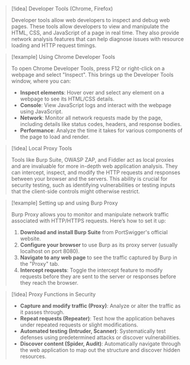 > [!idea] Developer Tools (Chrome, Firefox)
>
> Developer tools allow web developers to inspect and debug web pages. These tools allow developers to view and manipulate the HTML, CSS, and JavaScript of a page in real time. They also provide network analysis features that can help diagnose issues with resource loading and HTTP request timings.

> [!example] Using Chrome Developer Tools
>
> To open Chrome Developer Tools, press F12 or right-click on a webpage and select "Inspect". This brings up the Developer Tools window, where you can:
> - **Inspect elements**: Hover over and select any element on a webpage to see its HTML/CSS details.
> - **Console**: View JavaScript logs and interact with the webpage using JavaScript.
> - **Network**: Monitor all network requests made by the page, including details like status codes, headers, and response bodies.
> - **Performance**: Analyze the time it takes for various components of the page to load and render.

> [!idea] Local Proxy Tools
>
> Tools like Burp Suite, OWASP ZAP, and Fiddler act as local proxies and are invaluable for more in-depth web application analysis. They can intercept, inspect, and modify the HTTP requests and responses between your browser and the servers. This ability is crucial for security testing, such as identifying vulnerabilities or testing inputs that the client-side controls might otherwise restrict.

> [!example] Setting up and using Burp Proxy
>
> Burp Proxy allows you to monitor and manipulate network traffic associated with HTTP/HTTPS requests. Here’s how to set it up:
> 1. **Download and install Burp Suite** from PortSwigger's official website.
> 2. **Configure your browser** to use Burp as its proxy server (usually localhost on port 8080).
> 3. **Navigate to any web page** to see the traffic captured by Burp in the "Proxy" tab.
> 4. **Intercept requests**: Toggle the intercept feature to modify requests before they are sent to the server or responses before they reach the browser.

> [!idea] Proxy Functions in Security
>
> - **Capture and modify traffic (Proxy)**: Analyze or alter the traffic as it passes through.
> - **Repeat requests (Repeater)**: Test how the application behaves under repeated requests or slight modifications.
> - **Automated testing (Intruder, Scanner)**: Systematically test defenses using predetermined attacks or discover vulnerabilities.
> - **Discover content (Spider, Audit)**: Automatically navigate through the web application to map out the structure and discover hidden resources.

